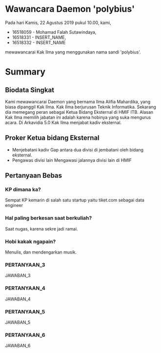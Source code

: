 # Wawancara Daemon 'polybius'
Pada hari Kamis, 22 Agustus 2019 pukul 10.00, kami,
- 16518059 - Mohamad Falah Sutawindaya,
- 16518331 - INSERT_NAME,
- 16518332 - INSERT_NAME

mewawancarai Kak Ilma yang menggunakan nama sandi 'polybius'.

# Summary
## Biodata Singkat
Kami mewawancarai Daemon yang bernama Ilma Alifia Mahardika, yang biasa dipanggil Kak Ilma. Kak Ilma berjurusan Teknik Informatika. Sekarang dia memegang peran sebagai Ketua Bidang Eksternal di HMIF ITB. Alasan Kak Ilma memilih jabatan ini adalah karena hobinya yang suka mengurus acara. 
Di Arkavidia 5.0 Kak Ilma menjabat kadiv eksternal.

## Proker Ketua bidang Eksternal
* Menjebatani kadiv
Gap antara dua divisi di jembatani oleh bidang eksternal.
* Pengawas divisi lain
Mengawasi jalannya divisi lain di HMIF

## Pertanyaan Bebas
### KP dimana ka?
Sempat KP kemarin di salah satu startup yaitu tiket.com sebagai data engineer 


### Hal paling berkesan saat berkuliah?
Saat nugas, karena sekre jadi ramai.

### Hobi kakak ngapain?
Menulis, dan mendengarkan musik.


### PERTANYAAN_3
  JAWABAN_3

### PERTANYAAN_4
  JAWABAN_4

### PERTANYAAN_5
  JAWABAN_5

### PERTANYAAN_6
  JAWABAN_6
